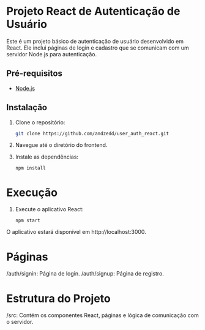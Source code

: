 # Projeto React de Autenticação de Usuário

Este é um projeto básico de autenticação de usuário desenvolvido em React. Ele inclui páginas de login e cadastro que se comunicam com um servidor Node.js para autenticação.

## Pré-requisitos

- [Node.js](https://nodejs.org/)

## Instalação

1. Clone o repositório:

   ```bash
   git clone https://github.com/andzedd/user_auth_react.git

2. Navegue até o diretório do frontend.
3. Instale as dependências:
   ```
   npm install

# Execução
1. Execute o aplicativo React:
   ```
   npm start
O aplicativo estará disponível em http://localhost:3000.

# Páginas
/auth/signin: Página de login.
/auth/signup: Página de registro.

# Estrutura do Projeto
/src: Contém os componentes React, páginas e lógica de comunicação com o servidor.

